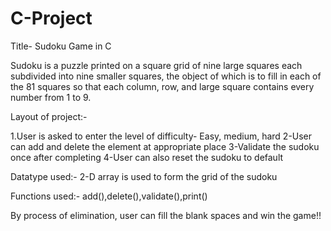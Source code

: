 # C-Project

Title- Sudoku Game in C

Sudoku is a puzzle printed on a square grid of nine large squares each subdivided into nine smaller squares, the object of which is to fill in each of the 81 squares so that each column, row, and large square contains every number from 1 to 9.

Layout of project:-

1.User is asked to enter the level of difficulty- Easy, medium, hard
2-User can add and delete the element at appropriate place
3-Validate the sudoku once after completing
4-User can also reset the sudoku to default

Datatype used:-
2-D array is used to form the grid of the sudoku

Functions used:-
add(),delete(),validate(),print()

By process of elimination, user can fill the blank spaces and win the game!!
